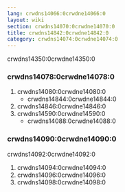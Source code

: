 ```yaml
---
lang: crwdns14066:0crwdne14066:0
layout: wiki
section: crwdns14070:0crwdne14070:0
title: crwdns14842:0crwdne14842:0
category: crwdns14074:0crwdne14074:0
---
```


crwdns14350:0crwdne14350:0

### crwdns14078:0crwdne14078:0
1. crwdns14080:0crwdne14080:0
   - crwdns14844:0crwdne14844:0
1. crwdns14846:0crwdne14846:0
1. crwdns14590:0crwdne14590:0
   - crwdns14088:0crwdne14088:0

### crwdns14090:0crwdne14090:0

crwdns14092:0crwdne14092:0

1. crwdns14094:0crwdne14094:0
1. crwdns14096:0crwdne14096:0
1. crwdns14098:0crwdne14098:0
